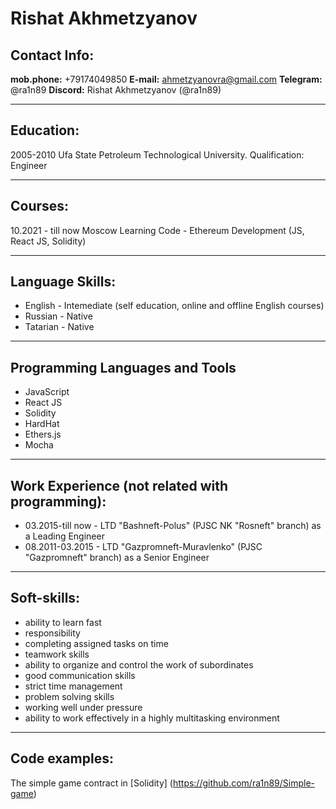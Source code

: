 # Rishat Akhmetzyanov

## Contact Info:

**mob.phone:** +79174049850
**E-mail:** ahmetzyanovra@gmail.com
**Telegram:** @ra1n89
**Discord:** Rishat Akhmetzyanov (@ra1n89)

---

## Education:
2005-2010
Ufa State Petroleum Technological University. Qualification: Engineer

---

## Courses:
10.2021 - till now
Moscow Learning Code - Ethereum Development (JS, React JS, Solidity)

---

## Language Skills:
- English - Intemediate (self education, online and offline English courses)
- Russian - Native
- Tatarian - Native

---

## Programming Languages and Tools
- JavaScript
- React JS
- Solidity
- HardHat
- Ethers.js
- Mocha

---

## Work Experience (not related with programming):
- 03.2015-till now - LTD "Bashneft-Polus" (PJSC NK "Rosneft" branch) as a Leading Engineer
- 08.2011-03.2015 - LTD "Gazpromneft-Muravlenko" (PJSC "Gazpromneft" branch) as a Senior Engineer

---

## Soft-skills:
- ability to learn fast
- responsibility
- completing assigned tasks on time
- teamwork skills
- ability to organize and control the work of subordinates
- good communication skills
- strict time management
- problem solving skills
- working well under pressure
- ability to work effectively in a highly multitasking environment

---

## Code examples:
The simple game contract in [Solidity] (https://github.com/ra1n89/Simple-game)


